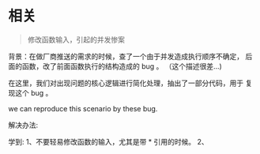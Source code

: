 # 相关

> 修改函数输入，引起的并发惨案 


背景：在做厂商推送的需求的时候，查了一个由于并发造成执行顺序不确定，
后面的函数，改了前面函数执行的结构造成的 bug 。 （这个描述很差...) 

在这里，我们对出现问题的核心逻辑进行简化处理，抽出了一部分代码，用于
复现这个 bug 。

we can reproduce this scenario by these bug. 

解决办法:

学到:
1、不要轻易修改函数的输入，尤其是带 * 引用的时候。
2、
